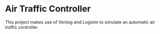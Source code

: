 # Air Traffic Controller
This project makes use of Verilog and Logisim to simulate an automatic air traffic controller.
